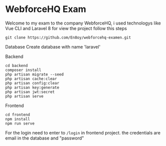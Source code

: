 # WebforceHQ Exam
Welcome to my exam to the company WebforceHQ, i used technologys like Vue CLI and Laravel 8 for view the project follow this steps

```
git clone https://github.com/En8oy/webforcehq-examen.git
```

Database
Create database with name 'laravel'

Backend

```
cd backend
composer install
php artisan migrate --seed
php artisan cache:clear
php artisan config:clear
php artisan key:generate
php artisan jwt:secret
php artisan serve
```

Frontend
```
cd frontend
npm install
npm run serve
```

For the login need to enter to ``` /login ``` in frontend project.
the credentials are email in the database and "password"
